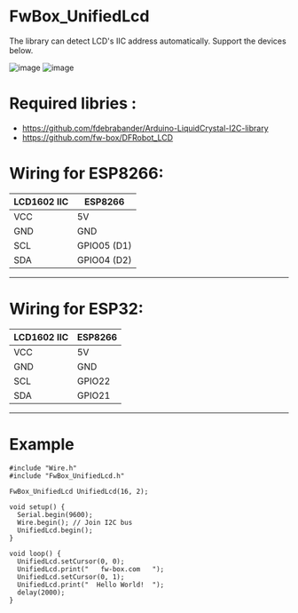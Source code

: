 # FwBox_UnifiedLcd
The library can detect LCD's IIC address automatically. Support the devices below.

![image](https://img.alicdn.com/imgextra/i4/13560478/O1CN011FOxlPglStaUqmX_!!13560478.jpg)
![image](https://gd1.alicdn.com/imgextra/i3/1804731589/O1CN01sl0oax1Nbo18iJsvt_!!1804731589.jpg)

# Required libries :
- https://github.com/fdebrabander/Arduino-LiquidCrystal-I2C-library
- https://github.com/fw-box/DFRobot_LCD

# Wiring for ESP8266:
| LCD1602 IIC | ESP8266 |
|-----|-----|
| VCC | 5V |
| GND | GND |
| SCL | GPIO05 (D1) |
| SDA | GPIO04 (D2) |
-----------

# Wiring for ESP32:
| LCD1602 IIC | ESP8266 |
|-----|-----|
| VCC | 5V |
| GND | GND |
| SCL | GPIO22 |
| SDA | GPIO21 |
-----------

# Example
    #include "Wire.h"
    #include "FwBox_UnifiedLcd.h"

    FwBox_UnifiedLcd UnifiedLcd(16, 2);

    void setup() {
      Serial.begin(9600);
      Wire.begin(); // Join I2C bus
      UnifiedLcd.begin();
    }

    void loop() {
      UnifiedLcd.setCursor(0, 0);
      UnifiedLcd.print("   fw-box.com   ");
      UnifiedLcd.setCursor(0, 1);
      UnifiedLcd.print("  Hello World!  ");
      delay(2000);
    }

